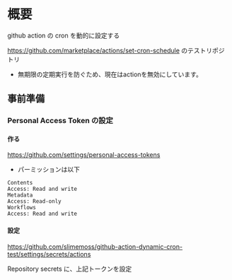 # 概要
github action の cron を動的に設定する

https://github.com/marketplace/actions/set-cron-schedule のテストリポジトリ

* 無期限の定期実行を防ぐため、現在はactionを無効にしています。

## 事前準備
### Personal Access Token の設定
#### 作る
https://github.com/settings/personal-access-tokens

* パーミッションは以下
```
Contents
Access: Read and write
Metadata
Access: Read-only
Workflows
Access: Read and write
```
#### 設定
https://github.com/slimemoss/github-action-dynamic-cron-test/settings/secrets/actions

Repository secrets に、上記トークンを設定

